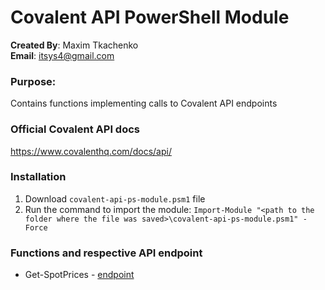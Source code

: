 # Covalent API PowerShell Module

**Created By**: Maxim Tkachenko
<br>
**Email**: itsys4@gmail.com

### Purpose:
Contains functions implementing calls to Covalent API endpoints

### Official Covalent API docs
https://www.covalenthq.com/docs/api/

### Installation
1. Download `covalent-api-ps-module.psm1` file
2. Run the command to import the module: `Import-Module "<path to the folder where the file was saved>\covalent-api-ps-module.psm1" -Force`

### Functions and respective API endpoint
- Get-SpotPrices - [endpoint](https://www.covalenthq.com/docs/api/#get-/v1/pricing/tickers/)
